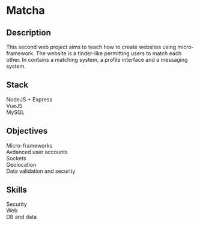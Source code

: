 # Matcha

## Description
This second web project aims to teach how to create websites using micro-framework. The website is a tinder-like permitting users to match each other. In contains a matching system, a profile interface and a messaging system.

## Stack
NodeJS + Express  <br/>
VueJS  <br/>
MySQL  <br/>

## Objectives
Micro-frameworks   <br/>
Avdanced user accounts   <br/>
Sockets   <br/>
Geolocation   <br/>
Data validation and security   <br/>

## Skills
Security  <br/>
Web  <br/>
DB and data  <br/>
